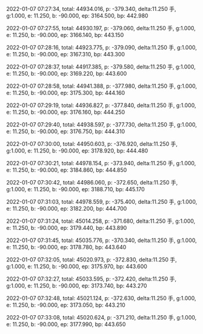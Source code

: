 2022-01-07 07:27:34, total: 44934.016, p: -379.340, delta:11.250 手, g:1.000, e: 11.250, b: -90.000, ep: 3164.500, bp: 442.980

2022-01-07 07:27:55, total: 44930.197, p: -379.060, delta:11.250 手, g:1.000, e: 11.250, b: -90.000, ep: 3166.140, bp: 443.150

2022-01-07 07:28:16, total: 44923.775, p: -379.090, delta:11.250 手, g:1.000, e: 11.250, b: -90.000, ep: 3167.310, bp: 443.300

2022-01-07 07:28:37, total: 44917.385, p: -379.580, delta:11.250 手, g:1.000, e: 11.250, b: -90.000, ep: 3169.220, bp: 443.600

2022-01-07 07:28:58, total: 44941.388, p: -377.980, delta:11.250 手, g:1.000, e: 11.250, b: -90.000, ep: 3175.300, bp: 444.160

2022-01-07 07:29:19, total: 44936.827, p: -377.840, delta:11.250 手, g:1.000, e: 11.250, b: -90.000, ep: 3176.160, bp: 444.250

2022-01-07 07:29:40, total: 44938.597, p: -377.730, delta:11.250 手, g:1.000, e: 11.250, b: -90.000, ep: 3176.750, bp: 444.310

2022-01-07 07:30:00, total: 44950.603, p: -376.920, delta:11.250 手, g:1.000, e: 11.250, b: -90.000, ep: 3178.920, bp: 444.480

2022-01-07 07:30:21, total: 44978.154, p: -373.940, delta:11.250 手, g:1.000, e: 11.250, b: -90.000, ep: 3184.860, bp: 444.850

2022-01-07 07:30:42, total: 44986.060, p: -372.650, delta:11.250 手, g:1.000, e: 11.250, b: -90.000, ep: 3188.710, bp: 445.170

2022-01-07 07:31:03, total: 44978.559, p: -375.400, delta:11.250 手, g:1.000, e: 11.250, b: -90.000, ep: 3182.200, bp: 444.700

2022-01-07 07:31:24, total: 45014.258, p: -371.680, delta:11.250 手, g:1.000, e: 11.250, b: -90.000, ep: 3179.440, bp: 443.890

2022-01-07 07:31:45, total: 45035.776, p: -370.340, delta:11.250 手, g:1.000, e: 11.250, b: -90.000, ep: 3178.780, bp: 443.640

2022-01-07 07:32:05, total: 45020.973, p: -372.830, delta:11.250 手, g:1.000, e: 11.250, b: -90.000, ep: 3175.970, bp: 443.600

2022-01-07 07:32:27, total: 45033.595, p: -372.420, delta:11.250 手, g:1.000, e: 11.250, b: -90.000, ep: 3173.740, bp: 443.270

2022-01-07 07:32:48, total: 45021.124, p: -372.630, delta:11.250 手, g:1.000, e: 11.250, b: -90.000, ep: 3173.050, bp: 443.210

2022-01-07 07:33:08, total: 45020.624, p: -371.210, delta:11.250 手, g:1.000, e: 11.250, b: -90.000, ep: 3177.990, bp: 443.650